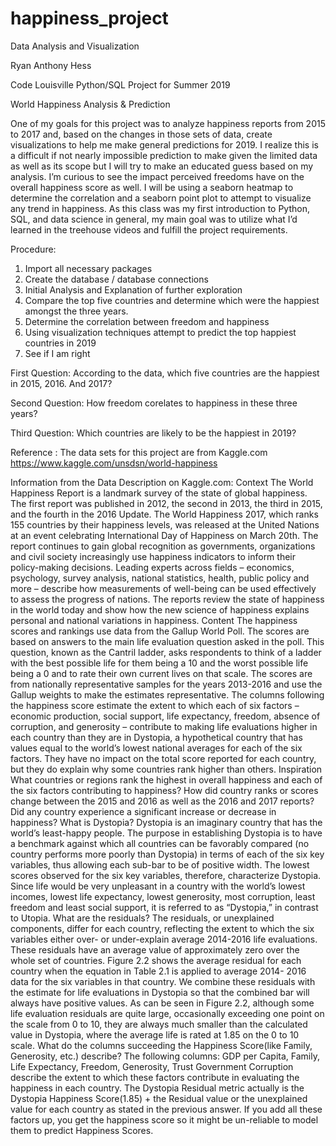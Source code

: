 # happiness_project
Data Analysis and Visualization

Ryan Anthony Hess

Code Louisville Python/SQL Project for Summer 2019

World Happiness Analysis & Prediction

One of my goals for this project was to analyze happiness reports from 2015 to 2017 and, based on the changes in those sets of data, create visualizations to help me make general predictions for 2019.  I realize this is a difficult if not nearly impossible prediction to make given the limited data as well as its scope but I will try to make an educated guess based on my analysis. I’m curious to see the impact perceived freedoms have on the overall happiness score as well. I will be using a seaborn heatmap to determine the correlation and a seaborn point plot to attempt to visualize any trend in happiness.
As this class was my first introduction to Python, SQL, and data science in general, my main goal was to utilize what I’d learned in the treehouse videos and fulfill the project requirements.


Procedure:
1. Import all necessary packages
2. Create the database / database connections
3. Initial Analysis and Explanation of further exploration
4. Compare the top five countries and determine which were the happiest amongst the three years.
5. Determine the correlation between freedom and happiness
6. Using visualization techniques attempt to predict the top happiest countries in 2019
7. See if I am right


First Question:
According to the data, which five countries are the happiest in 2015, 2016. And 2017?

Second Question:
How freedom corelates to happiness in these three years?

Third Question:
Which countries are likely to be the happiest in 2019?


Reference : The data sets for this project are from Kaggle.com https://www.kaggle.com/unsdsn/world-happiness




Information from the Data Description on Kaggle.com:
Context
The World Happiness Report is a landmark survey of the state of global happiness. The first report was published in 2012, the second in 2013, the third in 2015, and the fourth in the 2016 Update. The World Happiness 2017, which ranks 155 countries by their happiness levels, was released at the United Nations at an event celebrating International Day of Happiness on March 20th. The report continues to gain global recognition as governments, organizations and civil society increasingly use happiness indicators to inform their policy-making decisions. Leading experts across fields – economics, psychology, survey analysis, national statistics, health, public policy and more – describe how measurements of well-being can be used effectively to assess the progress of nations. The reports review the state of happiness in the world today and show how the new science of happiness explains personal and national variations in happiness.
Content
The happiness scores and rankings use data from the Gallup World Poll. The scores are based on answers to the main life evaluation question asked in the poll. This question, known as the Cantril ladder, asks respondents to think of a ladder with the best possible life for them being a 10 and the worst possible life being a 0 and to rate their own current lives on that scale. The scores are from nationally representative samples for the years 2013-2016 and use the Gallup weights to make the estimates representative. The columns following the happiness score estimate the extent to which each of six factors – economic production, social support, life expectancy, freedom, absence of corruption, and generosity – contribute to making life evaluations higher in each country than they are in Dystopia, a hypothetical country that has values equal to the world’s lowest national averages for each of the six factors. They have no impact on the total score reported for each country, but they do explain why some countries rank higher than others.
Inspiration
What countries or regions rank the highest in overall happiness and each of the six factors contributing to happiness? How did country ranks or scores change between the 2015 and 2016 as well as the 2016 and 2017 reports? Did any country experience a significant increase or decrease in happiness?
What is Dystopia?
Dystopia is an imaginary country that has the world’s least-happy people. The purpose in establishing Dystopia is to have a benchmark against which all countries can be favorably compared (no country performs more poorly than Dystopia) in terms of each of the six key variables, thus allowing each sub-bar to be of positive width. The lowest scores observed for the six key variables, therefore, characterize Dystopia. Since life would be very unpleasant in a country with the world’s lowest incomes, lowest life expectancy, lowest generosity, most corruption, least freedom and least social support, it is referred to as “Dystopia,” in contrast to Utopia.
What are the residuals?
The residuals, or unexplained components, differ for each country, reflecting the extent to which the six variables either over- or under-explain average 2014-2016 life evaluations. These residuals have an average value of approximately zero over the whole set of countries. Figure 2.2 shows the average residual for each country when the equation in Table 2.1 is applied to average 2014- 2016 data for the six variables in that country. We combine these residuals with the estimate for life evaluations in Dystopia so that the combined bar will always have positive values. As can be seen in Figure 2.2, although some life evaluation residuals are quite large, occasionally exceeding one point on the scale from 0 to 10, they are always much smaller than the calculated value in Dystopia, where the average life is rated at 1.85 on the 0 to 10 scale.
What do the columns succeeding the Happiness Score(like Family, Generosity, etc.) describe?
The following columns: GDP per Capita, Family, Life Expectancy, Freedom, Generosity, Trust Government Corruption describe the extent to which these factors contribute in evaluating the happiness in each country. The Dystopia Residual metric actually is the Dystopia Happiness Score(1.85) + the Residual value or the unexplained value for each country as stated in the previous answer.
If you add all these factors up, you get the happiness score so it might be un-reliable to model them to predict Happiness Scores.
